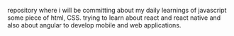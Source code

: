 repository where i will be committing about my daily learnings of javascript some piece of html, CSS.
trying to learn about react and react native and also about angular to develop mobile and web applications.